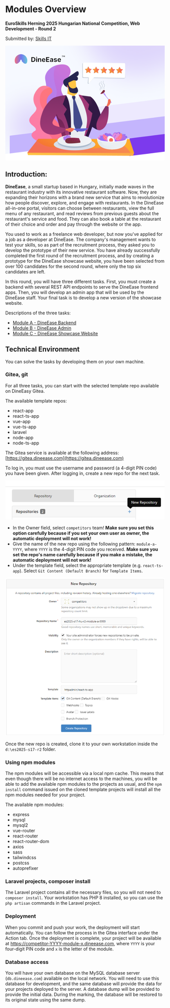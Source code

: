 # Modules Overview
**EuroSkills Herning 2025 Hungarian National Competition, Web Development - Round 2** 

Submitted by: [Skills IT](https://skillsit.hu)

![DineEase](assets/images/DineEase.png)

## Introduction:

**DineEase**, a small startup based in Hungary, initially made waves in the restaurant industry with its innovative restaurant software. Now, they are expanding their horizons with a brand new service that aims to revolutionize how people discover, explore, and engage with restaurants. In the DineEase all-in-one portal, visitors can choose between restaurants, view the full menu of any restaurant, and read reviews from previous guests about the restaurant's service and food. They can also book a table at the restaurant of their choice and order and pay through the website or the app.

You used to work as a freelance web developer, but now you've applied for a job as a developer at DineEase. The company's management wants to test your skills, so as part of the recruitment process, they asked you to develop the prototype of their new service. You have already successfully completed the first round of the recruitment process, and by creating a prototype for the DineEase showcase website, you have been selected from over 100 candidates for the second round, where only the top six candidates are left.

In this round, you will have three different tasks. First, you must create a backend with several REST API endpoints to serve the DineEase frontend apps. Then, you will develop an admin app that will be used by the DineEase staff. Your final task is to develop a new version of the showcase website.

Descriptions of the three tasks:

- [Module A - DineEase Backend](module-a.md)
- [Module B - DineEase Admin](module-b.md)
- [Module C - DineEase Showcase Website](module-c.md)

## Technical Environment

You can solve the tasks by developing them on your own machine. 

### Gitea, git

For all three tasks, you can start with the selected template repo available on DineEasy Gitea.

The available template repos:

- react-app
- react-ts-app
- vue-app
- vue-ts-app
- laravel
- node-app
- node-ts-app

The Gitea service is available at the following address:
[https://gitea.dineease.com](https://gitea.dineease.com)

To log in, you must use the username and password (a 4-digit PIN code) you have been given.
After logging in, create a new repo for the next task. 

![Create new repo](assets/images/create-new-repo.png)

- In the Owner field, select `competitors` team! **Make sure you set this option carefully because if you set your own user as owner, the automatic deployment will not work!** 
- Give the name of the new repo using the following pattern: `module-a-YYYY`, where `YYYY` is the 4-digit PIN code you received. **Make sure you set the repo's name carefully because if you make a mistake, the automatic deployment will not work!** 
- Under the template field, select the appropriate template (e.g. `react-ts-app`). Select `Git Content (Default Branch)` for `Template Items`.

![Create new repo](assets/images/new-repo-by-template.png)

Once the new repo is created, clone it to your own workstation inside the `d:\es2025-s17-r2` folder.

### Using npm modules

The npm modules will be accessible via a local npm cache. This means that even though there will be no internet access to the machines, you will be able to add the available npm modules to the projects as usual, and the `npm install` command issued on the cloned template projects will install all the npm modules needed for your project. 

The available npm modules:

- express
- mysql
- mysql2
- vue-router
- react-router
- react-router-dom
- axios
- sass
- tailwindcss
- postcss
- autoprefixer

### Laravel projects, composer install

The Laravel project contains all the necessary files, so you will not need to `composer install`. Your workstation has PHP 8 installed, so you can use the `php artisan` commands in the Laravel project.

### Deployment

When you commit and push your work, the deployment will start automatically. You can follow the process in the Gitea interface under the Action tab. Once the deployment is complete, your project will be available at https://competitor-YYYY-module-x.dineease.com, where `YYYY` is your four-digit PIN code and `x` is the letter of the module.

### Database access

You will have your own database on the MySQL database server (`db.dineease.com`) available on the local network. You will need to use this database for development, and the same database will provide the data for your projects deployed to the server. A database dump will be provided to provide the initial data. During the marking, the database will be restored to its original state using the same dump.



